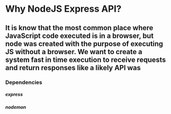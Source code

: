 # Why NodeJS Express API?

## It is know that the most common place where JavaScript code executed is in a browser, but node was created with the purpose of executing JS without a browser. We want to create a system fast in time execution to receive requests and return responses like a likely API was

### Dependencies
##### express
##### nodemon